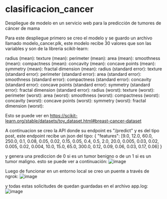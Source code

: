 # clasificacion_cancer
Despliegue de modelo en un servicio web para la predicción de tumores de cáncer de mama 

Para este despliegue primero se creo el modelo y se guardo un archivo llamado modelo_cancer.plk, este modelo recibe 30 valores que son las variables y son de la libreria scikit-learn:

radius (mean):
texture (mean):
perimeter (mean):
area (mean):
smoothness (mean):
compactness (mean):
concavity (mean):
concave points (mean):
symmetry (mean):
fractal dimension (mean):
radius (standard error):
texture (standard error):
perimeter (standard error):
area (standard error):
smoothness (standard error):
compactness (standard error):
concavity (standard error):
concave points (standard error):
symmetry (standard error):
fractal dimension (standard error):
radius (worst):
texture (worst):
perimeter (worst):
area (worst):
smoothness (worst):
compactness (worst):
concavity (worst):
concave points (worst):
symmetry (worst):
fractal dimension (worst):

Esto se puede ver en https://scikit-learn.org/stable/datasets/toy_dataset.html#breast-cancer-dataset

A continuacion se creo la API donde su endpoint es "/predict" y es del tipo post, este endpoint recibe un json del tipo:
{
  "features": [9.0, 12.0, 60.0, 250.0, 0.1, 0.08, 0.05, 0.02, 0.15, 0.05,
               0.4, 0.5, 2.0, 20.0, 0.005, 0.03, 0.02, 0.005, 0.02, 0.004,
               10.0, 15.0, 65.0, 300.0, 0.12, 0.09, 0.06, 0.03, 0.17, 0.06]
}

y genera una prediccion de 0 si es un tumor benigno o de un 1 si es un tumor maligno. esto se puede ver a continuación:
![image](https://github.com/user-attachments/assets/085e2b8f-bef4-404a-aeaa-df35610ed505)

Luego de funcionar en un entorno local se creo un puente a través de ngrok:
![image](https://github.com/user-attachments/assets/487e5a24-4c2c-402a-ac20-28649e8148da)

y todas estas solicitudes de quedan guardadas en el archivo app.log:
![image](https://github.com/user-attachments/assets/a7dfcd63-dc4c-497d-8855-1761233a0621)

